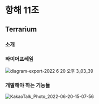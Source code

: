 # 항해 11조
## Terrarium

### 소개
### 와이어프레임

![diagram-export-2022  6  20  오후 3_03_39](https://user-images.githubusercontent.com/31721097/174538170-b6d5f23f-4852-4e7f-9ee7-f0eddc3ebe36.svg)


### 개발해야 하는 기능들

![KakaoTalk_Photo_2022-06-20-15-07-56](https://user-images.githubusercontent.com/31721097/174538191-17839a01-8100-4430-84cf-51abc78f858b.jpeg)
